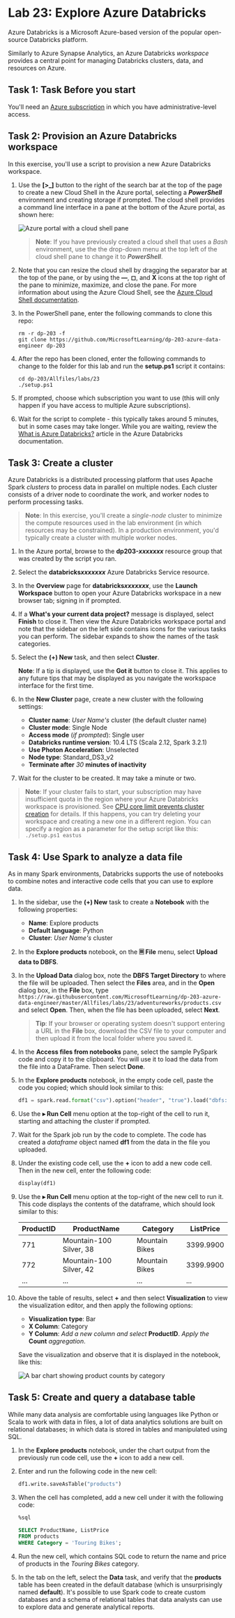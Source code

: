 # Lab 23: Explore Azure Databricks

Azure Databricks is a Microsoft Azure-based version of the popular open-source Databricks platform.

Similarly to Azure Synapse Analytics, an Azure Databricks *workspace* provides a central point for managing Databricks clusters, data, and resources on Azure.

## Task 1: Task Before you start

You'll need an [Azure subscription](https://azure.microsoft.com/free) in which you have administrative-level access.

## Task 2: Provision an Azure Databricks workspace

In this exercise, you'll use a script to provision a new Azure Databricks workspace.

1. Use the **[\>_]** button to the right of the search bar at the top of the page to create a new Cloud Shell in the Azure portal, selecting a ***PowerShell*** environment and creating storage if prompted. The cloud shell provides a command line interface in a pane at the bottom of the Azure portal, as shown here:

    ![Azure portal with a cloud shell pane](./images/cloud-shell.png)

    > **Note**: If you have previously created a cloud shell that uses a *Bash* environment, use the the drop-down menu at the top left of the cloud shell pane to change it to ***PowerShell***.

1. Note that you can resize the cloud shell by dragging the separator bar at the top of the pane, or by using the **&#8212;**, **&#9723;**, and **X** icons at the top right of the pane to minimize, maximize, and close the pane. For more information about using the Azure Cloud Shell, see the [Azure Cloud Shell documentation](https://docs.microsoft.com/azure/cloud-shell/overview).

1. In the PowerShell pane, enter the following commands to clone this repo:

    ```
    rm -r dp-203 -f
    git clone https://github.com/MicrosoftLearning/dp-203-azure-data-engineer dp-203
    ```

1. After the repo has been cloned, enter the following commands to change to the folder for this lab and run the **setup.ps1** script it contains:

    ```
    cd dp-203/Allfiles/labs/23
    ./setup.ps1
    ```

1. If prompted, choose which subscription you want to use (this will only happen if you have access to multiple Azure subscriptions).

1. Wait for the script to complete - this typically takes around 5 minutes, but in some cases may take longer. While you are waiting, review the [What is Azure Databricks?](https://docs.microsoft.com/azure/databricks/scenarios/what-is-azure-databricks) article in the Azure Databricks documentation.

## Task 3: Create a cluster

Azure Databricks is a distributed processing platform that uses Apache Spark *clusters* to process data in parallel on multiple nodes. Each cluster consists of a driver node to coordinate the work, and worker nodes to perform processing tasks.

> **Note**: In this exercise, you'll create a *single-node* cluster to minimize the compute resources used in the lab environment (in which resources may be constrained). In a production environment, you'd typically create a cluster with multiple worker nodes.

1. In the Azure portal, browse to the **dp203-*xxxxxxx*** resource group that was created by the script you ran.
2. Select the **databricks*xxxxxxx*** Azure Databricks Service resource.
3. In the **Overview** page for **databricks*xxxxxxx***, use the **Launch Workspace** button to open your Azure Databricks workspace in a new browser tab; signing in if prompted.
4. If a **What's your current data project?** message is displayed, select **Finish** to close it. Then view the Azure Databricks workspace portal and note that the sidebar on the left side contains icons for the various tasks you can perform. The sidebar expands to show the names of the task categories.
5. Select the **(+) New** task, and then select **Cluster**.

    **Note**: If a tip is displayed, use the **Got it** button to close it. This applies to any future tips that may be displayed as you navigate the workspace interface for the first time.

6. In the **New Cluster** page, create a new cluster with the following settings:
    - **Cluster name**: *User Name's* cluster (the default cluster name)
    - **Cluster mode**: Single Node
    - **Access mode** (*if prompted*): Single user
    - **Databricks runtime version**: 10.4 LTS (Scala 2.12, Spark 3.2.1)
    - **Use Photon Acceleration**: Unselected
    - **Node type**: Standard_DS3_v2
    - **Terminate after** *30* **minutes of inactivity**

7. Wait for the cluster to be created. It may take a minute or two.

> **Note**: If your cluster fails to start, your subscription may have insufficient quota in the region where your Azure Databricks workspace is provisioned. See [CPU core limit prevents cluster creation](https://docs.microsoft.com/azure/databricks/kb/clusters/azure-core-limit) for details. If this happens, you can try deleting your workspace and creating a new one in a different region. You can specify a region as a parameter for the setup script like this: `./setup.ps1 eastus`

## Task 4: Use Spark to analyze a data file

As in many Spark environments, Databricks supports the use of notebooks to combine notes and interactive code cells that you can use to explore data.

1. In the sidebar, use the **(+) New** task to create a **Notebook** with the following properties:
    - **Name**: Explore products
    - **Default language**: Python
    - **Cluster**: *User Name's* cluster
2. In the **Explore products** notebook, on the **&#128463; File** menu, select **Upload data to DBFS**.
3. In the **Upload Data** dialog box, note the **DBFS Target Directory** to where the file will be uploaded. Then select the **Files** area, and in the **Open** dialog box, in the **File** box, type `https://raw.githubusercontent.com/MicrosoftLearning/dp-203-azure-data-engineer/master/Allfiles/labs/23/adventureworks/products.csv` and select **Open**. Then, when the file has been uploaded, select **Next**.

    > **Tip**: If your browser or operating system doesn't support entering a URL in the **File** box, download the CSV file to your computer and then upload it from the local folder where you saved it.

4. In the **Access files from notebooks** pane, select the sample PySpark code and copy it to the clipboard. You will use it to load the data from the file into a DataFrame. Then select **Done**.
5. In the **Explore products** notebook, in the empty code cell, paste the code you copied; which should look similar to this:

    ```python
    df1 = spark.read.format("csv").option("header", "true").load("dbfs:/FileStore/shared_uploads/user@outlook.com/products_1_.csv")
    ```

6. Use the **&#9656; Run Cell** menu option at the top-right of the cell to run it, starting and attaching the cluster if prompted.
7. Wait for the Spark job run by the code to complete. The code has created a *dataframe* object named **df1** from the data in the file you uploaded.
8. Under the existing code cell, use the **+** icon to add a new code cell. Then in the new cell, enter the following code:

    ```python
    display(df1)
    ```

9. Use the **&#9656; Run Cell** menu option at the top-right of the new cell to run it. This code displays the contents of the dataframe, which should look similar to this:

    | ProductID | ProductName | Category | ListPrice |
    | -- | -- | -- | -- |
    | 771 | Mountain-100 Silver, 38 | Mountain Bikes | 3399.9900 |
    | 772 | Mountain-100 Silver, 42 | Mountain Bikes | 3399.9900 |
    | ... | ... | ... | ... |

10. Above the table of results, select **+** and then select **Visualization** to view the visualization editor, and then apply the following options:
    - **Visualization type**: Bar
    - **X Column**: Category
    - **Y Column**: *Add a new column and select* **ProductID**. *Apply the* **Count** *aggregation*.

    Save the visualization and observe that it is displayed in the notebook, like this:

    ![A bar chart showing product counts by category](./images/databricks-chart.png)

## Task 5: Create and query a database table

While many data analysis are comfortable using languages like Python or Scala to work with data in files, a lot of data analytics solutions are built on relational databases; in which data is stored in tables and manipulated using SQL.

1. In the **Explore products** notebook, under the chart output from the previously run code cell, use the **+** icon to add a new cell.
2. Enter and run the following code in the new cell:

    ```python
    df1.write.saveAsTable("products")
    ```

3. When the cell has completed, add a new cell under it with the following code:

    ```sql
    %sql

    SELECT ProductName, ListPrice
    FROM products
    WHERE Category = 'Touring Bikes';
    ```

4. Run the new cell, which contains SQL code to return the name and price of products in the *Touring Bikes* category.
5. In the tab on the left, select the **Data** task, and verify that the **products** table has been created in the default database (which is unsurprisingly named **default**). It's possible to use Spark code to create custom databases and a schema of relational tables that data analysts can use to explore data and generate analytical reports.


